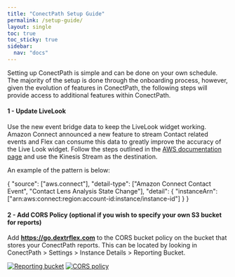 ```yaml
---
title: "ConectPath Setup Guide"
permalink: /setup-guide/
layout: single
toc: true
toc_sticky: true
sidebar: 
  nav: "docs"
---
```


Setting up ConectPath is simple and can be done on your own schedule. The majority of the setup is done through the onboarding process, however, given the evolution of features in ConectPath, the following steps will provide access to additional features within ConectPath.

#### 1 - Update LiveLook

Use the new event bridge data to keep the LiveLook widget working. Amazon Connect announced a new feature to stream Contact related events and Flex can consume this data to greatly improve the accuracy of the Live Look widget. Follow the steps outlined in the [AWS documentation page](https://docs.aws.amazon.com/connect/latest/adminguide/contact-events.html) and use the Kinesis Stream as the destination. 

An example of the pattern is below:

 {
  "source": ["aws.connect"],
  "detail-type": ["Amazon Connect Contact Event", "Contact Lens Analysis State Change"],
  "detail": {
    "instanceArn": ["arn:aws:connect:region:account-id:instance/instance-id"]
  }
}

#### 2 - Add CORS Policy (optional if you wish to specify your own S3 bucket for reports)

Add **https://go.dextrflex.com** to the CORS bucket policy on the bucket that stores your ConectPath reports. This can be located by looking in ConectPath > Settings > Instance Details > Reporting Bucket.

[![Reporting bucket](/assets/images/Migration/reporting-bucket.jpg)](/assets/images/Migration/reporting-bucket.jpg)
[![CORS policy](/assets/images/Migration/cors.jpg)](/assets/images/Migration/cors.jpg)
